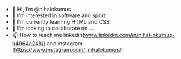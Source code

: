 - 👋 Hi, I’m @nihalokumus
- 👀 I’m interested in software and sport.
- 🌱 I’m currently learning HTML and CSS.
- 💞️ I’m looking to collaborate on ...
- 📫 How to reach me lınkedin(www.linkedin.com/in/nihal-okumuş-b4964a248/) and ınstagram (https://www.instagram.com/_nihalokumus/)

<!---
nihalokumus/nihalokumus is a ✨ special ✨ repository because its `README.md` (this file) appears on your GitHub profile.
You can click the Preview link to take a look at your changes.
--->
